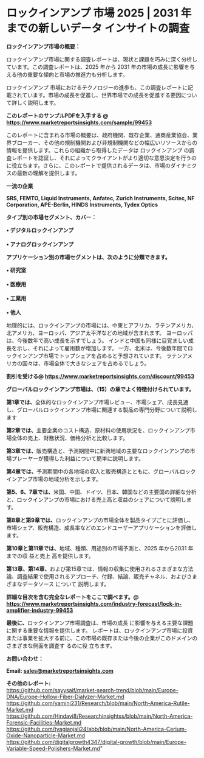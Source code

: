 # ロックインアンプ 市場 2025 | 2031 年までの新しいデータ インサイトの調査

<strong><b>ロックインアンプ市場の概要：</b></strong>

ロックインアンプ市場に関する調査レポートは、現状と課題を巧みに深く分析しています。この調査レポートは、2025 年から 2031 年の市場の成長に影響を与える他の重要な傾向と市場の推進力も分析します。

ロックインアンプ 市場におけるテクノロジーの進歩も、この調査レポートに記載されています。市場の成長を促進し、世界市場での成長を促進する要因について詳しく説明します。

<strong>このレポートのサンプルPDFを入手する @ <a href=https://www.marketreportsinsights.com/sample/99453>https://www.marketreportsinsights.com/sample/99453</a></strong>

このレポートに含まれる市場の概要は、政府機関、既存企業、通商産業協会、業界ブローカー、その他の規制機関および非規制機関などの幅広いリソースからの情報を提供します。これらの組織から取得したデータは ロックインアンプ の調査レポートを認証し、それによってクライアントがより適切な意思決定を行うのに役立ちます。さらに、このレポートで提供されるデータは、市場のダイナミクスの最新の理解を提供します。

<strong>一流の企業</strong>

<strong><b>SRS, FEMTO, Liquid Instruments, Anfatec, Zurich Instruments, Scitec, NF Corporation, APE-Berlin, HINDS Instruments, Tydex Optics</b></strong>

<strong><b>タイプ別の市場セグメント、カバー：</b></strong>

<strong>• デジタルロックインアンプ<br><br>• アナログロックインアンプ</strong>

<strong><b>アプリケーション別の市場セグメントは、次のように分類できます。</b></strong>

<strong>• 研究室<br><br>• 医療用<br><br>• 工業用<br><br>• 他人</strong>

 地理的には、ロックインアンプの市場には、中東とアフリカ、ラテンアメリカ、北アメリカ、ヨーロッパ、アジア太平洋などの地域が含まれます。 ヨーロッパは、今後数年で高い成長を示すでしょう。 インドと中国も同様に目覚ましい成長を示し、それによって雇用数が増加します。 一方、北米は、今後数年間でロックインアンプ市場でトップシェアを占めると予想されています。 ラテンアメリカの国々は、市場全体で大きなシェアを占めるでしょう。

<strong>割引を受ける@ <a href=https://www.marketreportsinsights.com/discount/99453>https://www.marketreportsinsights.com/discount/99453</a></strong>

<strong><b>グローバルロックインアンプ市場は、（15）の章でよく特徴付けられています。</b></strong>

<strong><b>第</b></strong><strong><b>1章では、</b></strong>全体的なロックインアンプ市場レビュー、市場シェア、成長見通し、グローバルロックインアンプ市場に関連する製品の専門分野について説明します

<strong><b>第2章では、</b></strong>主要企業のコスト構造、原材料の使用状況を、ロックインアンプ市場全体の売上、財務状況、価格分析と比較します。

<strong><b>第3章では、</b></strong>販売構造と、予測期間中に新興地域の主要なロックインアンプの市場プレーヤーが獲得した利益について簡単に説明します。

<strong><b>第4章では、</b></strong>予測期間中の各地域の収入と販売構造とともに、グローバルロックインアンプ市場の地域分析を示します。

<strong><b>第5、6、7章では、</b></strong>米国、中国、ドイツ、日本、韓国などの主要国の詳細な分析と、ロックインアンプの市場における売上高と収益のシェアについて説明します。

<strong><b>第8章と第9章では、</b></strong>ロックインアンプの市場全体を製品タイプごとに評価し、市場シェア、販売構造、成長率などのエンドユーザーアプリケーションを評価します。

<strong><b>第10章と第11章では、</b></strong>地域、種類、用途別の市場予測と、2025 年から2031 年までの収 益と売上 高を提供します。

<strong><b>第13章、第14章、</b></strong>および第15章では、情報の収集に使用されるさまざまな方法論、調査結果で使用されるアプローチ、付録、結論、販売チャネル、およびさまざまなデータソース について 説明します。

<strong>詳細な目次を含む完全なレポートをここで調べます。@ <a href=https://www.marketreportsinsights.com/industry-forecast/lock-in-amplifier-industry-99453>https://www.marketreportsinsights.com/industry-forecast/lock-in-amplifier-industry-99453</a></strong>

<strong><b>最後に、</b></strong>ロックインアンプ市場調査は、市場の成長 に影響を</a>与える主要な課題に関する重要な情報を提供します。 レポートは、ロックインアンプ市場に投資または事業を拡大する前に、この市場の既存または今後の企業がこのドメインのさまざまな側面を調査す るのに役 立ちます。

<strong><b>お問い合わせ：</b></strong>

<strong>Email: </strong><a href=mailto:sales@marketreportsinsights.com><strong>sales@marketreportsinsights.com</strong></a>

<strong>その他のレポート:</strong>
<br>
<a href=https://github.com/sayysaif/market-search-trend/blob/main/Europe-DNA/Europe-Hollow-Fiber-Dialyzer-Market.md>https://github.com/sayysaif/market-search-trend/blob/main/Europe-DNA/Europe-Hollow-Fiber-Dialyzer-Market.md</a>
<br>
<a href=https://github.com/yamini231/Research/blob/main/North-America-Rutile-Market.md>https://github.com/yamini231/Research/blob/main/North-America-Rutile-Market.md</a>
<br>
<a href=https://github.com/Hindavi8/Researchinsightss/blob/main/North-America-Forensic-Facilities-Market.md>https://github.com/Hindavi8/Researchinsightss/blob/main/North-America-Forensic-Facilities-Market.md</a>
<br>
<a href=https://github.com/tyagianjali24/abb/blob/main/North-America-Cerium-Oxide-Nanoparticle-Market.md>https://github.com/tyagianjali24/abb/blob/main/North-America-Cerium-Oxide-Nanoparticle-Market.md</a>
<br>
<a href=https://github.com/digitalgrowth4347/digital-growth/blob/main/Europe-Variable-Speed-Polishers-Market.md>https://github.com/digitalgrowth4347/digital-growth/blob/main/Europe-Variable-Speed-Polishers-Market.md</a>"
